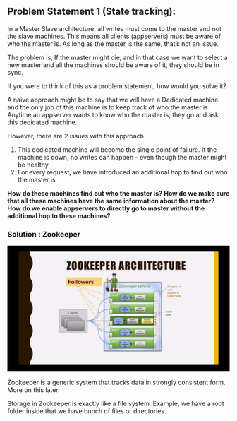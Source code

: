 ## Problem Statement 1 (State tracking):

In a Master Slave architecture, all writes must come to the master and not the slave machines. 
This means all clients (appservers) must be aware of who the master is. As long as the master is the same, that’s not an issue.

The problem is, If the master might die, and in that case we want to select a new master and all the machines should be aware of it, they should be in sync.

If you were to think of this as a problem statement, how would you solve it?

A naive approach might be to say that we will have a Dedicated machine and the only job of this machine is to keep track of who the master is. 
Anytime an appserver wants to know who the master is, they go and ask this dedicated machine. 

However, there are 2 issues with this approach.
1. This dedicated machine will become the single point of failure. If the machine is down, no writes can happen - even though the master might be healthy.
2. For every request, we have introduced an additional hop to find out who the master is. 

**How do these machines find out who the master is?**
**How do we make sure that all these machines have the same information about the master?**
**How do we enable appservers to directly go to master without the additional hop to these machines?**

### Solution : Zookeeper
![img_1.png](img_1.png)

Zookeeper is a generic system that tracks data in strongly consistent form. More on this later.

Storage in Zookeeper is exactly like a file system.
Example, we have a root folder inside that we have bunch of files or directories. 

